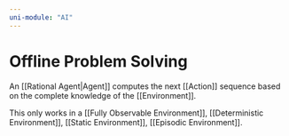 ```yaml
---
uni-module: "AI"
---
```


# Offline Problem Solving

An [[Rational Agent|Agent]] computes the next [[Action]] sequence based on the complete knowledge of the [[Environment]].

This only works in a [[Fully Observable Environment]], [[Deterministic Environment]], [[Static Environment]], [[Episodic Environment]].
